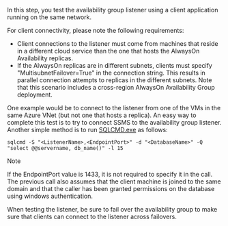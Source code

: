 In this step, you test the availability group listener using a client application running on the same network.

For client connectivity, please note the following requirements:

* Client connections to the listener must come from machines that reside in a different cloud service than the one that hosts the AlwaysOn Availability replicas.
* If the AlwaysOn replicas are in different subnets, clients must specify "MultisubnetFailover=True" in the connection string. This results in parallel connection attempts to replicas in the different subnets. Note that this scenario includes a cross-region AlwaysOn Availability Group deployment.

One example would be to connect to the listener from one of the VMs in the same Azure VNet (but not one that hosts a replica). An easy way to complete this test is to try to connect SSMS to the availability group listener. Another simple method is to run [SQLCMD.exe](https://technet.microsoft.com/library/ms162773.aspx) as follows:

    sqlcmd -S "<ListenerName>,<EndpointPort>" -d "<DatabaseName>" -Q "select @@servername, db_name()" -l 15

> [!NOTE]
> If the EndpointPort value is 1433, it is not required to specify it in the call. The previous call also assumes that the client machine is joined to the same domain and that the caller has been granted permissions on the database using windows authentication.
> 
> 

When testing the listener, be sure to fail over the availability group to make sure that clients can connect to the listener across failovers.

